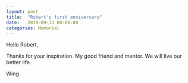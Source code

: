 ```yaml
---
layout: post
title:  "Robert's first anniversary"
date:   2019-09-13 00:00:00
categories: Memorial
---
```

 
  Hello Robert, 

  Thanks for your inspiration. My good friend and mentor. We will live our better life.

  Wing